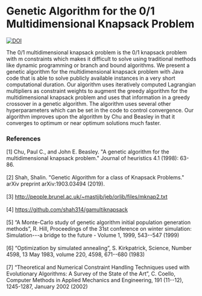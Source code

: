 <h1>Genetic Algorithm for the 0/1 Multidimensional Knapsack Problem</h1>

<a href="https://doi.org/10.5281/zenodo.3344947"><img src="https://zenodo.org/badge/DOI/10.5281/zenodo.3344947.svg" alt="DOI"></a>

<p>The 0/1 multidimensional knapsack problem is the 0/1 knapsack problem with m constraints which makes it difficult to solve using traditional methods like dynamic programming or branch and bound algorithms. We present a genetic algorithm for the multidimensional knapsack problem with Java code that is able to solve publicly available instances in a very short computational duration. Our algorithm uses iteratively computed Lagrangian multipliers as constraint weights to augment the greedy algorithm for the multidimensional knapsack problem and uses that information in a greedy crossover in a genetic algorithm. The algorithm uses several other hyperparameters which can be set in the code to control convergence. Our algorithm improves upon the algorithm by Chu and Beasley in that it converges to optimum or near optimum solutions much faster.</p>

<h3>References</h3>

[1] Chu, Paul C., and John E. Beasley. "A genetic algorithm for the multidimensional knapsack problem." Journal of heuristics 4.1 (1998): 63-86.<br><br>
[2] Shah, Shalin. "Genetic Algorithm for a class of Knapsack Problems." arXiv preprint arXiv:1903.03494 (2019).<br><br>
[3] http://people.brunel.ac.uk/~mastjjb/jeb/orlib/files/mknap2.txt<br><br>
[4] https://github.com/shah314/gamultiknapsack<br><br>
[5] “A Monte-Carlo study of genetic algorithm initial population generation methods”, R. Hill, Proceedings of the 31st conference on winter simulation: Simulation---a bridge to the future - Volume 1, 1999, 543--547 (1999)<br><br>
[6] “Optimization by simulated annealing”, S. Kirkpatrick, Science, Number 4598, 13 May 1983, volume 220, 4598, 671--680 (1983) <br><br>
[7] “Theoretical and Numerical Constraint Handling Techniques used with Evolutionary Algorithms: A Survey of the State of the Art”, C. Coello, Computer Methods in Applied Mechanics and Engineering, 191 (11--12), 1245-1287, January 2002 (2002)<br><br>
